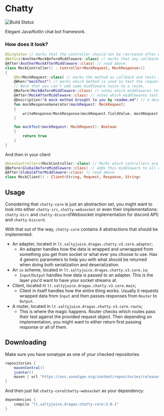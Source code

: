 # Chatty 

![Build Status](https://travis-ci.org/Dragas/bIRC.svg?branch=master)  

Elegant Java/Kotlin chat bot framework.

### How does it look?

```kotlin
@Singleton // marks that the controller should not be recreated after every request
@Before(AnotherMockBeforeMiddleware::class) // marks that any callbacks generated from this controller have this middleware
@After(AnotherMockAfterMiddleware::class) // read above.
class MockController() : Controller<MockRequest, MockResponse>()
{
    @On(MockRequest::class) // marks the method as callback and tests if request is or has a super class of the argument
    @When("mockTest") // marks which method is used to test the request
    // Note that you can't add same middleware twice to a route.
    @Before(MockBeforeMiddleware::class) // notes which middlewares test the request before actual testing
    @After(MockAfterMiddleware::class) // notes which middlewares test the generate responses
    @Description("A mock method brought to you by readme.md") // a description [shrug]
    fun mockResponseGenerator(mockRequest: MockRequest)
    {
        writeResponse(MockResponse(mockRequest.fieldValue, mockRequest.fieldName))
    }

    fun mockTest(mockRequest: MockRequest): Boolean
    {
        return true
    }
}
```

And then in your client
```kotlin
@UsesControllers(MockController::class) // Marks which controllers are used by the client
@Before(GlobalBeforeMiddleware::class) // adds this middleware to all routes generated in this client
@After(GlobalAfterMiddleware::class) // read above
class MockClient() : Client<String, Request, Response, String>
```

## Usage

Considering that `chatty-core` is just an abstraction set, you might want to look into either `chatty-irc`, `chatty-websocket`
or even their implementations: `chatty-birc` and `chatty-discord`(Websocket implementation for discord API) and 
`chatty-biscord`.

With that out of the way, `chatty-core` contains 4 abstractions that should be implemented: 
 * An adapter, located in `lt.saltyjuice.dragas.chatty.v3.core.adapter`;
   * An adapter handles how the data is wrapped and unwrapped from something you get from socket or what ever you choose
   to use. Has 4 generic parameters to help you with what should be returned when doing both serialization and deserialization.
 * An `io` scheme, located in `lt.saltyjuice.dragas.chatty.v3.core.io`;
   * `Input`/`Output` handles how data is passed to an adapter. This is the layer you'd want to have your socket streams at.  
 * Client, located in `lt.saltyjuice.dragas.chatty.v3.core.main`;
   * Client in itself handles how the entire thing works. Usually it requests wrapped data from `Input` and then passes
   responses from `Router` to `Output`.
 * A router, located in `lt.saltyjuice.dragas.chatty.v3.core.route`;
   * This is where the magic happens. Router checks which routes pass their test against the provided request object.
   Then depending on implementation, you might want to either return first passing response or all of them.

## Downloading 

Make sure you have sonatype as one of your checked repositories
```groovy
repositories {
    mavenCentral()
    jcenter()
    maven { url "https://oss.sonatype.org/content/repositories/releases" }
}
```
And then just list `chatty-core`/`chatty-websocket` as your dependency:
```groovy
dependencies {
    compile "lt.saltyjuice.dragas:chatty-core:3.0.1"
}
```

